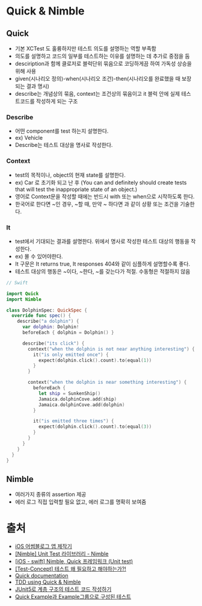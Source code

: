 # Quick & Nimble
## Quick
- 기본 XCTest 도 훌륭하지만 테스트 의도를 설명하는 역할 부족함
- 의도를 설명하고 코드의 일부를 테스트하는 이유를 설명하는 데 추가로 중점을 둠
- desciription과 함께 클로저로 블럭단위 묶음으로 코딩하게끔 하여 가독성 상승을 위해 사용
- given(시나리오 정의)-when(시나리오 조건)-then(시나리오를 완료했을 때 보장되는 결과 명시)
- describe는 개념상의 묶음, context는 조건상의 묶음이고 it 블럭 안에 실제 테스트코드를 작성하게 되는 구조
### Describe 
- 어떤 component를 test 하는지 설명한다. 
- ex) Vehicle
- Describe는 테스트 대상을 명사로 작성한다.

### Context
- test의 목적이나, object의 현재 state를 설명한다. 
- ex) Car 로 초기화 되고 난 후 (You can and definitely should create tests that will test the inappropriate state of an object.)
- 영어로 Context문을 작성할 때에는 반드시 with 또는 when으로 시작하도록 한다.
- 한국어로 한다면 ~인 경우, ~할 때, 만약 ~ 하다면 과 같이 상황 또는 조건을 기술한다.
### It
- test에서 기대되는 결과를 설명한다. 위에서 명사로 작성한 테스트 대상의 행동을 작성한다.
- ex) 몰 수 있어야한다.
- It 구문은 It returns true, It responses 404와 같이 심플하게 설명할수록 좋다.
- 테스트 대상의 행동은 ~이다, ~한다, ~를 갖는다가 적절. 수동형은 적절하지 않음
```swift
// Swift

import Quick
import Nimble

class DolphinSpec: QuickSpec {
  override func spec() {
    describe("a dolphin") {
      var dolphin: Dolphin!
      beforeEach { dolphin = Dolphin() }

      describe("its click") {
        context("when the dolphin is not near anything interesting") {
          it("is only emitted once") {
            expect(dolphin.click().count).to(equal(1))
          }
        }

        context("when the dolphin is near something interesting") {
          beforeEach {
            let ship = SunkenShip()
            Jamaica.dolphinCove.add(ship)
            Jamaica.dolphinCove.add(dolphin)
          }

          it("is emitted three times") {
            expect(dolphin.click().count).to(equal(3))
          }
        }
      }
    }
  }
}
```


## Nimble
- 여러가지 종류의 assertion 제공
- 에러 로그 직접 입력할 필요 없고, 에러 로그를 명확히 보여줌 

# 출처
- [iOS 어썸블로그 앱 제작기](https://brunch.co.kr/@tilltue/38)
- [[Nimble] Unit Test 라이브러리 - Nimble](https://eunjin3786.tistory.com/81)
- [[iOS - swift] Nimble, Quick 프레임워크 (Unit test)](https://ios-development.tistory.com/338)
- [[Test-Concept] 테스트 왜 필요하고 해야하는가?!](https://eunjin3786.tistory.com/87?category=809811)
- [Quick documentation](https://github.com/Quick/Quick/tree/master/Documentation/ko-kr)
- [TDD using Quick & Nimble](https://medium.com/inloopx/tdd-using-quick-nimble-244b14b09e3d)
- [JUnit5로 계층 구조의 테스트 코드 작성하기](https://johngrib.github.io/wiki/junit5-nested/)
- [Quick Example과 Example그룹으로 구성된 테스트](https://github.com/Quick/Quick/blob/master/Documentation/ko-kr/QuickExamplesAndGroups.md)

